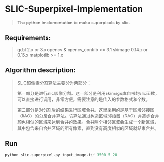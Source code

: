 # SLIC-Superpixel-Implementation
> The python implementation to make superpixels by slic.

## Requirements:

> gdal 2.x or 3.x
> opencv & opencv_contrib >= 3.1
> skimage 0.14.x or 0.15.x
> matplotlib >= 1.x

## Algorithm description:

> SLIC超像素分割算法主要分为两部分：
>
> 第一部分是进行slic影像分割。这一部分是利用skimage库自带的slic函数，可以直接进行调用，非常方便。需要注意的是传入的参数格式和个数。
>
> 第二部分是对分割后的结果进行区域合并。这里采用的是基于区域邻接图（RAG）的分层合并算法。该算法通过构造区域邻接图（RAG）并逐步合并颜色相似的区域来达到合并的效果。合并两个相邻区域会生成一个新区域，其中包含来自合并区域的所有像素，直到没有高度相似的区域就结束合并。

## Run

```python
python slic-superpixel.py input_image.tif 3500 5 20
```

